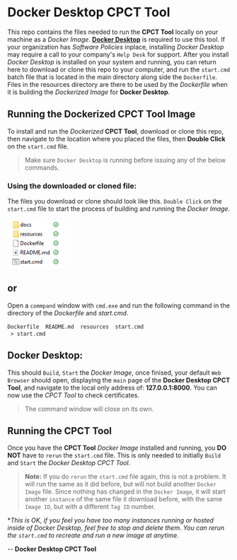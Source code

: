 # Docker Desktop CPCT Tool

This repo contains the files needed to run the **CPCT Tool** locally on your machine as a *Docker Image*.
[**Docker Desktop**](https://www.docker.com) is required to use this tool. If your organization has *Software Policies* inplace, installing
*Docker Desktop* may require a call to your company's `Help Desk` for support. After you install *Docker Desktop* is installed on your system and running, you can return here to download or clone this repo to your computer, and run the `start.cmd` batch file that is located in the main directory along side the `Dockerfile`. Files in the resources directory are there to be used by the *Dockerfile* when it is building the *Dockerized Image* for **Docker Desktop**.

## Running the Dockerized CPCT Tool Image

To install and run the *Dockerized* **CPCT Tool**, download or clone this repo, then navigate to the location where you placed the files, then **Double Click** on the `start.cmd` file. 
> Make sure `Docker Desktop` is running before issuing any of the below commands. 


### Using the downloaded or cloned file:

The files you download or clone should look like this. `Double Click` on the `start.cmd` file to start the process of building and running the *Docker Image*.
<br/><br/>
![](docs/images/local_files.png)

## or

Open a `commpand` window with `cmd.exe` and run the following command in the directory of the *Dockerfile* and *start.cmd*.  
```shell
Dockerfile  README.md  resources  start.cmd
 > start.cmd
```

## Docker Desktop:

This should `Build`, `Start` the *Docker Image*, once finised, your default `Web Browser` should open, displaying the `main` page of the **Docker Desktop CPCT Tool**, and navigate to the local only address of: **127.0.0.1:8000**. You can now use the *CPCT Tool* to check certificates. 

> The command window will close on its own. 

## Running the CPCT Tool

Once you have the **CPCT Tool** *Docker Image* installed and running, you **DO NOT** have to `rerun` the `start.cmd` file. This is only needed to initially `Build` and `Start` the *Docker Desktop CPCT Tool*. 

> **Note:** If you do `rerun` the `start.cmd` file again, this is not a problem. It will run the same as it did before, but will not build another `Docker Image` file. Since nothing has changed in the `Docker Image`, it will start another `instance` of the same file it download before, with the same `Image ID`, but with a different `Tag ID` number. 

**This is OK, if you feel you have too many instances running or hosted inside of Docker Desktop, feel free to stop and delete them. You can rerun the `start.cmd` to recreate and run a new image at anytime.*  

-- **Docker Desktop CPCT Tool**